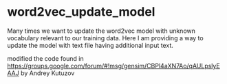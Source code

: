 # word2vec_update_model
Many times we want to update the word2vec model with unknown vocabulary relevant to our training data. Here I am providing a way to update the model with text file having additional input text.

modified the code found in https://groups.google.com/forum/#!msg/gensim/CBPl4aXN7Ao/qAULpslyEAAJ by Andrey Kutuzov
